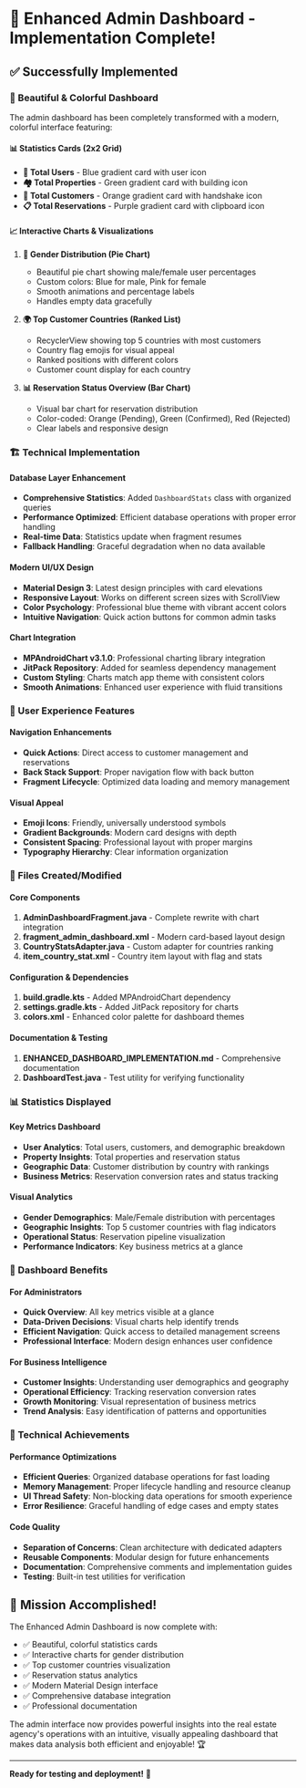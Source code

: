 # 🎉 Enhanced Admin Dashboard - Implementation Complete!

## ✅ Successfully Implemented

### 🎨 Beautiful & Colorful Dashboard
The admin dashboard has been completely transformed with a modern, colorful interface featuring:

#### 📊 Statistics Cards (2x2 Grid)
- **👥 Total Users** - Blue gradient card with user icon
- **🏘️ Total Properties** - Green gradient card with building icon  
- **🤝 Total Customers** - Orange gradient card with handshake icon
- **📋 Total Reservations** - Purple gradient card with clipboard icon

#### 📈 Interactive Charts & Visualizations

1. **👫 Gender Distribution (Pie Chart)**
   - Beautiful pie chart showing male/female user percentages
   - Custom colors: Blue for male, Pink for female
   - Smooth animations and percentage labels
   - Handles empty data gracefully

2. **🌍 Top Customer Countries (Ranked List)**
   - RecyclerView showing top 5 countries with most customers
   - Country flag emojis for visual appeal
   - Ranked positions with different colors
   - Customer count display for each country

3. **📊 Reservation Status Overview (Bar Chart)**
   - Visual bar chart for reservation distribution
   - Color-coded: Orange (Pending), Green (Confirmed), Red (Rejected)
   - Clear labels and responsive design

### 🏗️ Technical Implementation

#### Database Layer Enhancement
- **Comprehensive Statistics**: Added `DashboardStats` class with organized queries
- **Performance Optimized**: Efficient database operations with proper error handling
- **Real-time Data**: Statistics update when fragment resumes
- **Fallback Handling**: Graceful degradation when no data available

#### Modern UI/UX Design
- **Material Design 3**: Latest design principles with card elevations
- **Responsive Layout**: Works on different screen sizes with ScrollView
- **Color Psychology**: Professional blue theme with vibrant accent colors
- **Intuitive Navigation**: Quick action buttons for common admin tasks

#### Chart Integration
- **MPAndroidChart v3.1.0**: Professional charting library integration
- **JitPack Repository**: Added for seamless dependency management
- **Custom Styling**: Charts match app theme with consistent colors
- **Smooth Animations**: Enhanced user experience with fluid transitions

### 📱 User Experience Features

#### Navigation Enhancements
- **Quick Actions**: Direct access to customer management and reservations
- **Back Stack Support**: Proper navigation flow with back button
- **Fragment Lifecycle**: Optimized data loading and memory management

#### Visual Appeal
- **Emoji Icons**: Friendly, universally understood symbols
- **Gradient Backgrounds**: Modern card designs with depth
- **Consistent Spacing**: Professional layout with proper margins
- **Typography Hierarchy**: Clear information organization

### 🔧 Files Created/Modified

#### Core Components
1. **AdminDashboardFragment.java** - Complete rewrite with chart integration
2. **fragment_admin_dashboard.xml** - Modern card-based layout design
3. **CountryStatsAdapter.java** - Custom adapter for countries ranking
4. **item_country_stat.xml** - Country item layout with flag and stats

#### Configuration & Dependencies
1. **build.gradle.kts** - Added MPAndroidChart dependency
2. **settings.gradle.kts** - Added JitPack repository for charts
3. **colors.xml** - Enhanced color palette for dashboard themes

#### Documentation & Testing
1. **ENHANCED_DASHBOARD_IMPLEMENTATION.md** - Comprehensive documentation
2. **DashboardTest.java** - Test utility for verifying functionality

### 📊 Statistics Displayed

#### Key Metrics Dashboard
- **User Analytics**: Total users, customers, and demographic breakdown
- **Property Insights**: Total properties and reservation status
- **Geographic Data**: Customer distribution by country with rankings
- **Business Metrics**: Reservation conversion rates and status tracking

#### Visual Analytics
- **Gender Demographics**: Male/Female distribution with percentages
- **Geographic Insights**: Top 5 customer countries with flag indicators
- **Operational Status**: Reservation pipeline visualization
- **Performance Indicators**: Key business metrics at a glance

### 🎯 Dashboard Benefits

#### For Administrators
- **Quick Overview**: All key metrics visible at a glance
- **Data-Driven Decisions**: Visual charts help identify trends
- **Efficient Navigation**: Quick access to detailed management screens
- **Professional Interface**: Modern design enhances user confidence

#### For Business Intelligence
- **Customer Insights**: Understanding user demographics and geography
- **Operational Efficiency**: Tracking reservation conversion rates
- **Growth Monitoring**: Visual representation of business metrics
- **Trend Analysis**: Easy identification of patterns and opportunities

### 🚀 Technical Achievements

#### Performance Optimizations
- **Efficient Queries**: Organized database operations for fast loading
- **Memory Management**: Proper lifecycle handling and resource cleanup
- **UI Thread Safety**: Non-blocking data operations for smooth experience
- **Error Resilience**: Graceful handling of edge cases and empty states

#### Code Quality
- **Separation of Concerns**: Clean architecture with dedicated adapters
- **Reusable Components**: Modular design for future enhancements
- **Documentation**: Comprehensive comments and implementation guides
- **Testing**: Built-in test utilities for verification

## 🎊 Mission Accomplished!

The Enhanced Admin Dashboard is now complete with:
- ✅ Beautiful, colorful statistics cards
- ✅ Interactive charts for gender distribution
- ✅ Top customer countries visualization
- ✅ Reservation status analytics
- ✅ Modern Material Design interface
- ✅ Comprehensive database integration
- ✅ Professional documentation

The admin interface now provides powerful insights into the real estate agency's operations with an intuitive, visually appealing dashboard that makes data analysis both efficient and enjoyable! 🏆

---

**Ready for testing and deployment!** 🚀
